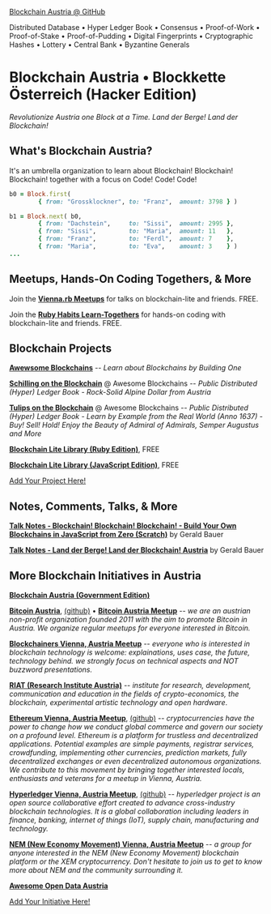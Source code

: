 
[Blockchain Austria @ GitHub](https://github.com/blockchainaustria)


Distributed Database •
Hyper Ledger Book •
Consensus • Proof-of-Work • Proof-of-Stake • Proof-of-Pudding •
Digital Fingerprints • Cryptographic Hashes •
Lottery • Central Bank •
Byzantine Generals


# Blockchain Austria • Blockkette Österreich (Hacker Edition)

_Revolutionize Austria one Block at a Time. Land der Berge! Land der Blockchain!_


## What's Blockchain Austria?

It's an umbrella organization to learn about Blockchain! Blockchain! Blockchain! together with a focus on Code! Code! Code!

```ruby
b0 = Block.first(
        { from: "Grossklockner", to: "Franz",  amount: 3798 } )

b1 = Block.next( b0,
        { from: "Dachstein",     to: "Sissi",  amount: 2995 },
        { from: "Sissi",         to: "Maria",  amount: 11   },
        { from: "Franz",         to: "Ferdl",  amount: 7    },
        { from: "Maria",         to: "Eva",    amount: 3    } )
...
```

## Meetups, Hands-On Coding Togethers, & More


Join the [**Vienna.rb Meetups**](https://meetup.com/vienna-rb) for talks on blockchain-lite and friends. FREE.

Join the [**Ruby Habits Learn-Togethers**](http://rubyhabits.github.io) for hands-on coding with blockchain-lite and friends. FREE. 



## Blockchain Projects


[**Awewsome Blockchains**](https://github.com/openblockchains/awesome-blockchains) -- 
_Learn about Blockchains by Building One_

[**Schilling on the Blockchain**](https://github.com/openblockchains/schilling) @ Awesome Blockchains -- 
_Public Distributed (Hyper) Ledger Book - Rock-Solid Alpine Dollar from Austria_

[**Tulips on the Blockchain**](https://github.com/openblockchains/tulips) @ Awesome Blockchains --
_Public Distributed (Hyper) Ledger Book - Learn by Example from the Real World (Anno 1637) - 
Buy! Sell! Hold! Enjoy the Beauty of Admiral of Admirals, Semper Augustus and More_

[**Blockchain Lite Library (Ruby Edition)**](https://github.com/openblockchains/blockchain.lite.rb), FREE

[**Blockchain Lite Library (JavaScript Edition)**](https://github.com/openblockchains/blockchain.lite.js), FREE


[Add Your Project Here!](https://github.com/blockchainaustria/blockchainaustria.github.io/blob/master/README.md)



## Notes, Comments, Talks, & More

[**Talk Notes - Blockchain! Blockchain! Blockchain! - Build Your Own Blockchains in JavaScript from Zero (Scratch)**](https://github.com/geraldb/talks/blob/master/blockchain.md) 
by Gerald Bauer

[**Talk Notes - Land der Berge! Land der Blockchain! Austria**](https://github.com/geraldb/talks/blob/master/blockchain_austria.md)
by Gerald Bauer




## More Blockchain Initiatives in Austria

[**Blockchain Austria (Government Edition)**](https://www.blockchain-austria.gv.at)

[**Bitcoin Austria**](https://bitcoin-austria.at), 
[(github)](https://github.com/bitcoinaustria) •
[**Bitcoin Austria Meetup**](https://meetup.com/Bitcoin-Austria) -- 
_we are an austrian non-profit organization founded 2011
with the aim to promote Bitcoin in Austria. We organize regular meetups for everyone interested in Bitcoin._


[**Blockchainers Vienna, Austria Meetup**](https://meetup.com/blockchainers-vienna) --
_everyone who is interested in blockchain technology is welcome: explainations, uses case, the future, technology behind. 
we strongly focus on technical aspects and NOT buzzword presentations._

[**RIAT (Research Institute Austria)**](https://riat.ac.at) -- 
_institute for research, development, communication and education in the fields of crypto-economics, the blockchain, experimental artistic technology and open hardware_.


[**Ethereum Vienna, Austria Meetup**](https://meetup.com/Ethereum-Vienna),
[(github)](https://github.com/ethereum-vienna-meetup) --
_cryptocurrencies have the power to change how we conduct global commerce and govern our society on a profound level. 
Ethereum is a platform for trustless and decentralized applications. 
Potential examples are simple payments, registrar services, crowdfunding, implementing other currencies, prediction markets, fully decentralized exchanges or even decentralized autonomous organizations.
We contribute to this movement by bringing together interested locals, enthusiasts and veterans for a meetup in Vienna, Austria._

[**Hyperledger Vienna, Austria Meetup**](https://meetup.com/Hyperledger-Vienna),
[(github)](https://github.com/HyperledgerVienna) --
_hyperledger project is an open source collaborative effort created to advance cross-industry blockchain technologies. 
It is a global collaboration including leaders in finance, banking, internet of things (IoT), supply chain, manufacturing and technology._


[**NEM (New Economy Movement) Vienna, Austria Meetup**](https://meetup.com/NEM-Vienna) -- 
_a group for anyone interested in the NEM (New Economy Movement) blockchain platform or the XEM cryptocurrency. Don't hesitate to join us to get to know more about NEM and the community surrounding it._


[**Awesome Open Data Austria**](https://github.com/planetopendata/awesome-austria) 

[Add Your Initiative Here!](https://github.com/blockchainaustria/blockchainaustria.github.io/blob/master/README.md)

